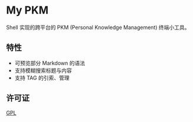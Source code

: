 # My PKM

Shell 实现的跨平台的 PKM (Personal Knowledge Management) 终端小工具。

## 特性

+ 可预览部分 Markdown 的语法
+ 支持模糊搜索标题与内容
+ 支持 TAG 的引索、管理

## 许可证

[GPL]

[GPL]: ./LICENSE
